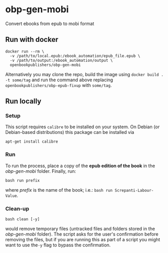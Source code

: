 # obp-gen-mobi
Convert ebooks from epub to mobi format

## Run with docker
```
docker run --rm \
  -v /path/to/local.epub:/ebook_automation/epub_file.epub \
  -v /path/to/output:/ebook_automation/output \
  openbookpublishers/obp-gen-mobi
```

Alternatively you may clone the repo, build the image using `docker build . -t some/tag` and run the command above replacing `openbookpublishers/obp-epub-fixup` with `some/tag`.

## Run locally
### Setup
This script requires `calibre` to be installed on your system. On Debian (or Debian-based distributions) this package can be installed via

`apt-get install calibre`

### Run
To run the process, place a copy of the **epub edition of the book** in the _obp-gen-mobi_ folder. Finally, run:

`bash run prefix`

where _prefix_ is the name of the book; i.e.: `bash run Screpanti-Labour-Value`.

### Clean-up

`bash clean [-y]`

would remove temporary files (untracked files and folders stored in the _obp-gen-mobi_ folder). The script asks for the user's confirmation before removing the files, but if you are running this as part of a script you might want to use the`-y` flag to bypass the confirmation.
